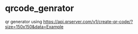 # qrcode_genrator

qr generator using https://api.qrserver.com/v1/create-qr-code/?size=150x150&data=Example
